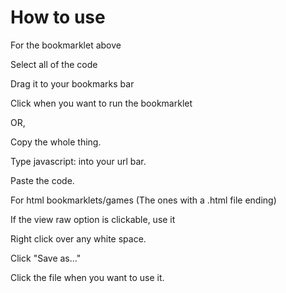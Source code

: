 # How to use

For the bookmarklet above

Select all of the code

Drag it to your bookmarks bar

Click when you want to run the bookmarklet

OR,

Copy the whole thing.

Type javascript: into your url bar.

Paste the code.

For html bookmarklets/games (The ones with a .html file ending)

If the view raw option is clickable, use it

Right click over any white space.

Click "Save as..."

Click the file when you want to use it.
